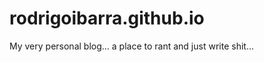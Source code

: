 rodrigoibarra.github.io
=======================

My very personal blog... a place to rant and just write shit...

